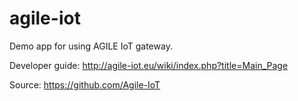 # agile-iot

Demo app for using AGILE IoT gateway. 

Developer guide: http://agile-iot.eu/wiki/index.php?title=Main_Page

Source: https://github.com/Agile-IoT
